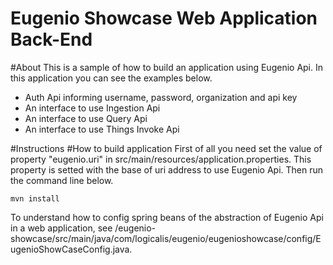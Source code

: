 # Eugenio Showcase Web Application Back-End

#About
This is a sample of how to build an application using Eugenio Api. In this application you can see the examples below.

* Auth Api informing username, password, organization and api key
* An interface to use Ingestion Api
* An interface to use Query Api
* An interface to use Things Invoke Api

#Instructions
#How to build application
First of all you need set the value of property "eugenio.uri" in src/main/resources/application.properties. This property is setted with the base of uri address to use Eugenio Api. Then run the command line below.

```
mvn install
```

To understand how to config spring beans of the abstraction of Eugenio Api in a web application, see /eugenio-showcase/src/main/java/com/logicalis/eugenio/eugenioshowcase/config/EugenioShowCaseConfig.java.

